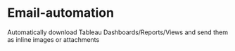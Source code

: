 # Email-automation
Automatically download Tableau Dashboards/Reports/Views and send them as inline images or attachments

